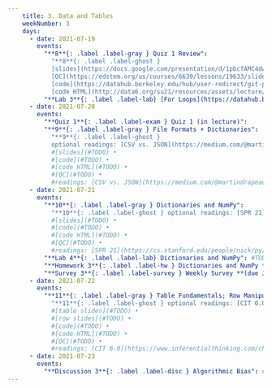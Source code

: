 ```yaml
---
    title: 3. Data and Tables
    weekNumber: 3
    days:
      - date: 2021-07-19
        events:
          "**8**{: .label .label-gray } Quiz 1 Review":
            "**8**{: .label .label-ghost }
            [slides](https://docs.google.com/presentation/d/1pbcfAMC4dw_hFBJQ1-HJmW5bi5GG61ZITHksbc1cMG8) •
            [QC](https://edstem.org/us/courses/6639/lessons/19633/slides/106324) •
            [code](https://datahub.berkeley.edu/hub/user-redirect/git-pull?repo=https%3A%2F%2Fgithub.com%2Fdata-6-berkeley%2Fsu21&urlpath=tree%2Fsu21%2Flecture%2Flec12%2Flec12.ipynb&branch=master) •
            [code HTML](http://data6.org/su21/resources/assets/lecture/lec12/lec12.html)"
          "**Lab 3**{: .label .label-lab} [For Loops](https://datahub.berkeley.edu/hub/user-redirect/git-pull?repo=https%3A%2F%2Fgithub.com%2Fdata-6-berkeley%2Fsu21&urlpath=tree%2Fsu21%2Flab%2Flab03%2Flab03.ipynb&branch=master)":
      - date: 2021-07-20
        events:
          "**Quiz 1**{: .label .label-exam } Quiz 1 (in lecture)":
          "**9**{: .label .label-gray } File Formats + Dictionaries":
            "**9**{: .label .label-ghost }
            optional readings: [CSV vs. JSON](https://medium.com/@martindrapeau/the-state-of-csv-and-json-d97d1486333), [Imports](https://www.digitalocean.com/community/tutorials/how-to-import-modules-in-python-3), [SPR 21](https://cs.stanford.edu/people/nick/py/python-dict.html), [TCS 12](https://runestone.academy/runestone/books/published/thinkcspy/Dictionaries/toctree.html)"
            #[slides](#TODO) •
            #[code](#TODO) •
            #[code HTML](#TODO) •
            #[QC](#TODO) •
            #readings: [CSV vs. JSON](https://medium.com/@martindrapeau/the-state-of-csv-and-json-d97d1486333), [Imports](https://www.digitalocean.com/community/tutorials/how-to-import-modules-in-python-3), [SPR 21](https://cs.stanford.edu/people/nick/py/python-dict.html), [TCS 12](https://runestone.academy/runestone/books/published/thinkcspy/Dictionaries/toctree.html)"
      - date: 2021-07-21
        events:
          "**10**{: .label .label-gray } Dictionaries and NumPy":
            "**10**{: .label .label-ghost } optional readings: [SPR 21](https://cs.stanford.edu/people/nick/py/python-dict.html), [TCS 12](https://runestone.academy/runestone/books/published/thinkcspy/Dictionaries/toctree.html), [CIT 5](https://www.inferentialthinking.com/chapters/05/Sequences.html), [Data 8 Python reference](http://data8.org/fa20/python-reference.html)"
            #[slides](#TODO) •
            #[code](#TODO) •
            #[code HTML](#TODO) •
            #[QC](#TODO) •
            #readings: [SPR 21](https://cs.stanford.edu/people/nick/py/python-dict.html), [TCS 12](https://runestone.academy/runestone/books/published/thinkcspy/Dictionaries/toctree.html), [CIT 5](https://www.inferentialthinking.com/chapters/05/Sequences.html), [Data 8 Python reference](http://data8.org/fa20/python-reference.html)"
          "**Lab 4**{: .label .label-lab} Dictionaries and NumPy": #TODO
          "**Homework 3**{: .label .label-hw } Dictionaries and NumPy **(due July 26th)**": #TODO
          "**Survey 3**{: .label .label-survey } Weekly Survey **(due July 26th)**": #TODO
      - date: 2021-07-22
        events:
          "**11**{: .label .label-gray } Table Fundamentals; Row Manipulation":
            "**11**{: .label .label-ghost } optional readings: [CIT 6.0](https://www.inferentialthinking.com/chapters/06/Tables.html), [CIT 6.1-6.4](https://www.inferentialthinking.com/chapters/06/1/Sorting_Rows.html), [`are.` docs](http://data8.org/datascience/predicates.html?highlight=#datascience.predicates.are)"
            #[table slides](#TODO) •
            #[row slides](#TODO) •
            #[code](#TODO) •
            #[code HTML](#TODO) •
            #[QC](#TODO) •
            #readings: [CIT 6.0](https://www.inferentialthinking.com/chapters/06/Tables.html), [CIT 6.1-6.4](https://www.inferentialthinking.com/chapters/06/1/Sorting_Rows.html), [`are.` docs](http://data8.org/datascience/predicates.html?highlight=#datascience.predicates.are)"
      - date: 2021-07-23
        events:
          "**Discussion 3**{: .label .label-disc } Algorithmic Bias": #TODO
---
```


